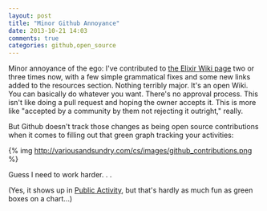```yaml
---
layout: post
title: "Minor Github Annoyance"
date: 2013-10-21 14:03
comments: true
categories: github,open_source
---
```


Minor annoyance of the ego: I've contributed to [the Elixir Wiki page](https://github.com/elixir-lang/elixir/wiki/Projects) two or three times now, with a few simple grammatical fixes and some new links added to the resources section.  Nothing terribly major.  It's an open Wiki.  You can basically do whatever you want. There's no approval process. This isn't like doing a pull request and hoping the owner accepts it. This is more like "accepted by a community by them not rejecting it outright," really.

But Github doesn't track those changes as being open source contributions when it comes to filling out that green graph tracking your activities:

{% img http://variousandsundry.com/cs/images/github_contributions.png %}

Guess I need to work harder. . . 

(Yes, it shows up in [Public Activity](https://github.com/augiedb?tab=activity), but that's hardly as much fun as green boxes on a chart...)